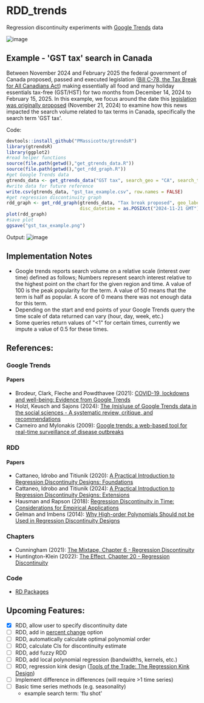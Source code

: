 # RDD_trends
Regression discontinuity experiments with [Google Trends](https://trends.google.com/trends/) data

![image](https://github.com/user-attachments/assets/263f6af6-ab27-47c4-9d79-f4a3fd3cff5e)

## Example -  'GST tax' search in Canada
Between November 2024 and February 2025 the federal government of Canada proposed, passed and executed legislation ([Bill C-78, the Tax Break for All Canadians Act](https://www.canada.ca/en/services/taxes/child-and-family-benefits/gst-hst-holiday-tax-break.html)) making essentially all food and many holiday essentials tax-free (GST/HST) for two months from December 14, 2024 to February 15, 2025. In this example, we focus around the date this [legislation was originally proposed](https://www.canada.ca/en/department-finance/news/2024/11/more-money-in-your-pocket-a-tax-break-for-all-canadians.html) (November 21, 2024) to examine how this news impacted the search volume related to tax terms in Canada, specifically the search term 'GST tax'.

Code:
```R
devtools::install_github("PMassicotte/gtrendsR")
library(gtrendsR)
library(ggplot2)
#read helper functions
source(file.path(getwd(),"get_gtrends_data.R"))
source(file.path(getwd(),"get_rdd_graph.R"))
#get Google Trends data
gtrends_data <- get_gtrends_data("GST tax", search_geo = "CA", search_time = "2024-10-15 2024-12-08")
#write data for future reference
write.csv(gtrends_data, "gst_tax_example.csv", row.names = FALSE)
#get regression discontinuity graph
rdd_graph <- get_rdd_graph(gtrends_data, "Tax break proposed", geo_label = "Canada",
                           disc_datetime = as.POSIXct("2024-11-21 GMT"))
plot(rdd_graph)
#save plot
ggsave("gst_tax_example.png")
```
Output:
![image](https://github.com/user-attachments/assets/6eb5c1e8-a5b2-464c-a907-8af0ec79a7c6)


## Implementation Notes
- Google trends reports search volume on a relative scale (interest over time) defined as follows; Numbers represent search interest relative to the highest point on the chart for the given region and time. A value of 100 is the peak popularity for the term. A value of 50 means that the term is half as popular. A score of 0 means there was not enough data for this term.
- Depending on the start and end points of your Google Trends query the time scale of data returned can vary (hour, day, week, etc.)
- Some queries return values of "<1" for certain times, currently we impute a value of 0.5 for these times.

## References:
### Google Trends
#### Papers
- Brodeur, Clark, Fleche and Powdthavee (2021): [COVID-19, lockdowns and well-being: Evidence from Google Trends](https://www.sciencedirect.com/science/article/pii/S0047272720302103)
- Holzl, Keusch and Sajons (2024): [The (mis)use of Google Trends data in the social sciences - A systematic review, critique, and recommendations](https://www.sciencedirect.com/science/article/pii/S0049089X24001212?via%3Dihub)
- Carneiro and Mylonakis (2009): [Google trends: a web-based tool for real-time surveillance of disease outbreaks](https://pubmed.ncbi.nlm.nih.gov/19845471/)

### RDD
#### Papers
- Cattaneo, Idrobo and Titiunik (2020): [A Practical Introduction to Regression Discontinuity Designs: Foundations](https://arxiv.org/abs/1911.09511)
- Cattaneo, Idrobo and Titiunik (2024): [A Practical Introduction to Regression Discontinuity Designs: Extensions](https://arxiv.org/abs/2301.08958)
- Hausman and Rapson (2018): [Regression Discontinuity in Time: Considerations for Empirical Applications](https://www.annualreviews.org/content/journals/10.1146/annurev-resource-121517-033306)
- Gelman and Imbens (2014): [Why High-order Polynomials Should not be Used in Regression Discontinuity Designs](https://www.nber.org/papers/w20405)

### Chapters
- Cunningham (2021): [The Mixtape, Chapter 6 - Regression Discontinuity](https://mixtape.scunning.com/06-regression_discontinuity)
- Huntington-Klein (2022): [The Effect, Chapter 20 - Regression Discontinuity](https://theeffectbook.net/ch-RegressionDiscontinuity.html)

### Code
- [RD Packages](https://rdpackages.github.io/)

## Upcoming Features:
- [x] RDD, allow user to specify discontinuity date
- [ ] RDD, add in [percent change](https://www.calculatorsoup.com/calculators/algebra/percent-change-calculator.php) option
- [ ] RDD, automatically calculate optimal polynomial order
- [ ] RDD, calculate CIs for discontinuity estimate
- [ ] RDD, add fuzzy RDD
- [ ] RDD, add local polynomial regression (bandwidths, kernels, etc.)
- [ ] RDD, regression kink design ([Tools of the Trade: The Regression Kink Design](https://blogs.worldbank.org/en/impactevaluations/tools-trade-regression-kink-design))
- [ ] Implement difference in differences (will require >1 time series)
- [ ] Basic time series methods (e.g. seasonality)
  - example search term: 'flu shot' 
